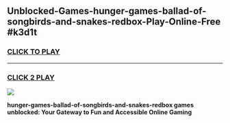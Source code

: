 
## Unblocked-Games-hunger-games-ballad-of-songbirds-and-snakes-redbox-Play-Online-Free #k3d1t
<h3>
<a href="https://us.freeplayer.one?title=hunger-games-ballad-of-songbirds-and-snakes-redbox&ref=10M">CLICK TO PLAY</a></h3>
<hr>

<h3>
<a href="https://us.freeplayer.one?title=hunger-games-ballad-of-songbirds-and-snakes-redbox&ref=10M">CLICK 2 PLAY</a>
  
</h3>

<a href="https://us.freeplayer.one?title=hunger-games-ballad-of-songbirds-and-snakes-redbox&ref=10M"><img src="https://clearcache.store/games.png"></a>


**hunger-games-ballad-of-songbirds-and-snakes-redbox games unblocked: Your Gateway to Fun and Accessible Online Gaming**
